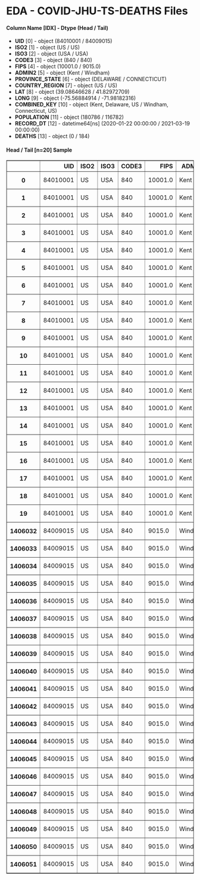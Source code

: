 # EDA - COVID-JHU-TS-DEATHS Files 

#### Column Name [IDX] -  Dtype (Head / Tail) 
- **UID** [0] - object (84010001 / 84009015) 
- **ISO2** [1] - object (US / US) 
- **ISO3** [2] - object (USA / USA) 
- **CODE3** [3] - object (840 / 840) 
- **FIPS** [4] - object (10001.0 / 9015.0) 
- **ADMIN2** [5] - object (Kent / Windham) 
- **PROVINCE_STATE** [6] - object (DELAWARE / CONNECTICUT) 
- **COUNTRY_REGION** [7] - object (US / US) 
- **LAT** [8] - object (39.08646628 / 41.82972709) 
- **LONG** [9] - object (-75.56884914 / -71.98182316) 
- **COMBINED_KEY** [10] - object (Kent, Delaware, US / Windham, Connecticut, US) 
- **POPULATION** [11] - object (180786 / 116782) 
- **RECORD_DT** [12] - datetime64[ns] (2020-01-22 00:00:00 / 2021-03-19 00:00:00) 
- **DEATHS** [13] - object (0 / 184) 



#### Head / Tail [n=20] Sample 

<table border="1" class="dataframe">
  <thead>
    <tr style="text-align: right;">
      <th></th>
      <th>UID</th>
      <th>ISO2</th>
      <th>ISO3</th>
      <th>CODE3</th>
      <th>FIPS</th>
      <th>ADMIN2</th>
      <th>PROVINCE_STATE</th>
      <th>COUNTRY_REGION</th>
      <th>LAT</th>
      <th>LONG</th>
      <th>COMBINED_KEY</th>
      <th>POPULATION</th>
      <th>RECORD_DT</th>
      <th>DEATHS</th>
    </tr>
  </thead>
  <tbody>
    <tr>
      <th>0</th>
      <td>84010001</td>
      <td>US</td>
      <td>USA</td>
      <td>840</td>
      <td>10001.0</td>
      <td>Kent</td>
      <td>DELAWARE</td>
      <td>US</td>
      <td>39.08646628</td>
      <td>-75.56884914</td>
      <td>Kent, Delaware, US</td>
      <td>180786</td>
      <td>2020-01-22</td>
      <td>0</td>
    </tr>
    <tr>
      <th>1</th>
      <td>84010001</td>
      <td>US</td>
      <td>USA</td>
      <td>840</td>
      <td>10001.0</td>
      <td>Kent</td>
      <td>DELAWARE</td>
      <td>US</td>
      <td>39.08646628</td>
      <td>-75.56884914</td>
      <td>Kent, Delaware, US</td>
      <td>180786</td>
      <td>2020-01-23</td>
      <td>0</td>
    </tr>
    <tr>
      <th>2</th>
      <td>84010001</td>
      <td>US</td>
      <td>USA</td>
      <td>840</td>
      <td>10001.0</td>
      <td>Kent</td>
      <td>DELAWARE</td>
      <td>US</td>
      <td>39.08646628</td>
      <td>-75.56884914</td>
      <td>Kent, Delaware, US</td>
      <td>180786</td>
      <td>2020-01-24</td>
      <td>0</td>
    </tr>
    <tr>
      <th>3</th>
      <td>84010001</td>
      <td>US</td>
      <td>USA</td>
      <td>840</td>
      <td>10001.0</td>
      <td>Kent</td>
      <td>DELAWARE</td>
      <td>US</td>
      <td>39.08646628</td>
      <td>-75.56884914</td>
      <td>Kent, Delaware, US</td>
      <td>180786</td>
      <td>2020-01-25</td>
      <td>0</td>
    </tr>
    <tr>
      <th>4</th>
      <td>84010001</td>
      <td>US</td>
      <td>USA</td>
      <td>840</td>
      <td>10001.0</td>
      <td>Kent</td>
      <td>DELAWARE</td>
      <td>US</td>
      <td>39.08646628</td>
      <td>-75.56884914</td>
      <td>Kent, Delaware, US</td>
      <td>180786</td>
      <td>2020-01-26</td>
      <td>0</td>
    </tr>
    <tr>
      <th>5</th>
      <td>84010001</td>
      <td>US</td>
      <td>USA</td>
      <td>840</td>
      <td>10001.0</td>
      <td>Kent</td>
      <td>DELAWARE</td>
      <td>US</td>
      <td>39.08646628</td>
      <td>-75.56884914</td>
      <td>Kent, Delaware, US</td>
      <td>180786</td>
      <td>2020-01-27</td>
      <td>0</td>
    </tr>
    <tr>
      <th>6</th>
      <td>84010001</td>
      <td>US</td>
      <td>USA</td>
      <td>840</td>
      <td>10001.0</td>
      <td>Kent</td>
      <td>DELAWARE</td>
      <td>US</td>
      <td>39.08646628</td>
      <td>-75.56884914</td>
      <td>Kent, Delaware, US</td>
      <td>180786</td>
      <td>2020-01-28</td>
      <td>0</td>
    </tr>
    <tr>
      <th>7</th>
      <td>84010001</td>
      <td>US</td>
      <td>USA</td>
      <td>840</td>
      <td>10001.0</td>
      <td>Kent</td>
      <td>DELAWARE</td>
      <td>US</td>
      <td>39.08646628</td>
      <td>-75.56884914</td>
      <td>Kent, Delaware, US</td>
      <td>180786</td>
      <td>2020-01-29</td>
      <td>0</td>
    </tr>
    <tr>
      <th>8</th>
      <td>84010001</td>
      <td>US</td>
      <td>USA</td>
      <td>840</td>
      <td>10001.0</td>
      <td>Kent</td>
      <td>DELAWARE</td>
      <td>US</td>
      <td>39.08646628</td>
      <td>-75.56884914</td>
      <td>Kent, Delaware, US</td>
      <td>180786</td>
      <td>2020-01-30</td>
      <td>0</td>
    </tr>
    <tr>
      <th>9</th>
      <td>84010001</td>
      <td>US</td>
      <td>USA</td>
      <td>840</td>
      <td>10001.0</td>
      <td>Kent</td>
      <td>DELAWARE</td>
      <td>US</td>
      <td>39.08646628</td>
      <td>-75.56884914</td>
      <td>Kent, Delaware, US</td>
      <td>180786</td>
      <td>2020-01-31</td>
      <td>0</td>
    </tr>
    <tr>
      <th>10</th>
      <td>84010001</td>
      <td>US</td>
      <td>USA</td>
      <td>840</td>
      <td>10001.0</td>
      <td>Kent</td>
      <td>DELAWARE</td>
      <td>US</td>
      <td>39.08646628</td>
      <td>-75.56884914</td>
      <td>Kent, Delaware, US</td>
      <td>180786</td>
      <td>2020-02-01</td>
      <td>0</td>
    </tr>
    <tr>
      <th>11</th>
      <td>84010001</td>
      <td>US</td>
      <td>USA</td>
      <td>840</td>
      <td>10001.0</td>
      <td>Kent</td>
      <td>DELAWARE</td>
      <td>US</td>
      <td>39.08646628</td>
      <td>-75.56884914</td>
      <td>Kent, Delaware, US</td>
      <td>180786</td>
      <td>2020-02-02</td>
      <td>0</td>
    </tr>
    <tr>
      <th>12</th>
      <td>84010001</td>
      <td>US</td>
      <td>USA</td>
      <td>840</td>
      <td>10001.0</td>
      <td>Kent</td>
      <td>DELAWARE</td>
      <td>US</td>
      <td>39.08646628</td>
      <td>-75.56884914</td>
      <td>Kent, Delaware, US</td>
      <td>180786</td>
      <td>2020-02-03</td>
      <td>0</td>
    </tr>
    <tr>
      <th>13</th>
      <td>84010001</td>
      <td>US</td>
      <td>USA</td>
      <td>840</td>
      <td>10001.0</td>
      <td>Kent</td>
      <td>DELAWARE</td>
      <td>US</td>
      <td>39.08646628</td>
      <td>-75.56884914</td>
      <td>Kent, Delaware, US</td>
      <td>180786</td>
      <td>2020-02-04</td>
      <td>0</td>
    </tr>
    <tr>
      <th>14</th>
      <td>84010001</td>
      <td>US</td>
      <td>USA</td>
      <td>840</td>
      <td>10001.0</td>
      <td>Kent</td>
      <td>DELAWARE</td>
      <td>US</td>
      <td>39.08646628</td>
      <td>-75.56884914</td>
      <td>Kent, Delaware, US</td>
      <td>180786</td>
      <td>2020-02-05</td>
      <td>0</td>
    </tr>
    <tr>
      <th>15</th>
      <td>84010001</td>
      <td>US</td>
      <td>USA</td>
      <td>840</td>
      <td>10001.0</td>
      <td>Kent</td>
      <td>DELAWARE</td>
      <td>US</td>
      <td>39.08646628</td>
      <td>-75.56884914</td>
      <td>Kent, Delaware, US</td>
      <td>180786</td>
      <td>2020-02-06</td>
      <td>0</td>
    </tr>
    <tr>
      <th>16</th>
      <td>84010001</td>
      <td>US</td>
      <td>USA</td>
      <td>840</td>
      <td>10001.0</td>
      <td>Kent</td>
      <td>DELAWARE</td>
      <td>US</td>
      <td>39.08646628</td>
      <td>-75.56884914</td>
      <td>Kent, Delaware, US</td>
      <td>180786</td>
      <td>2020-02-07</td>
      <td>0</td>
    </tr>
    <tr>
      <th>17</th>
      <td>84010001</td>
      <td>US</td>
      <td>USA</td>
      <td>840</td>
      <td>10001.0</td>
      <td>Kent</td>
      <td>DELAWARE</td>
      <td>US</td>
      <td>39.08646628</td>
      <td>-75.56884914</td>
      <td>Kent, Delaware, US</td>
      <td>180786</td>
      <td>2020-02-08</td>
      <td>0</td>
    </tr>
    <tr>
      <th>18</th>
      <td>84010001</td>
      <td>US</td>
      <td>USA</td>
      <td>840</td>
      <td>10001.0</td>
      <td>Kent</td>
      <td>DELAWARE</td>
      <td>US</td>
      <td>39.08646628</td>
      <td>-75.56884914</td>
      <td>Kent, Delaware, US</td>
      <td>180786</td>
      <td>2020-02-09</td>
      <td>0</td>
    </tr>
    <tr>
      <th>19</th>
      <td>84010001</td>
      <td>US</td>
      <td>USA</td>
      <td>840</td>
      <td>10001.0</td>
      <td>Kent</td>
      <td>DELAWARE</td>
      <td>US</td>
      <td>39.08646628</td>
      <td>-75.56884914</td>
      <td>Kent, Delaware, US</td>
      <td>180786</td>
      <td>2020-02-10</td>
      <td>0</td>
    </tr>
    <tr>
      <th>1406032</th>
      <td>84009015</td>
      <td>US</td>
      <td>USA</td>
      <td>840</td>
      <td>9015.0</td>
      <td>Windham</td>
      <td>CONNECTICUT</td>
      <td>US</td>
      <td>41.82972709</td>
      <td>-71.98182316</td>
      <td>Windham, Connecticut, US</td>
      <td>116782</td>
      <td>2021-02-28</td>
      <td>179</td>
    </tr>
    <tr>
      <th>1406033</th>
      <td>84009015</td>
      <td>US</td>
      <td>USA</td>
      <td>840</td>
      <td>9015.0</td>
      <td>Windham</td>
      <td>CONNECTICUT</td>
      <td>US</td>
      <td>41.82972709</td>
      <td>-71.98182316</td>
      <td>Windham, Connecticut, US</td>
      <td>116782</td>
      <td>2021-03-01</td>
      <td>180</td>
    </tr>
    <tr>
      <th>1406034</th>
      <td>84009015</td>
      <td>US</td>
      <td>USA</td>
      <td>840</td>
      <td>9015.0</td>
      <td>Windham</td>
      <td>CONNECTICUT</td>
      <td>US</td>
      <td>41.82972709</td>
      <td>-71.98182316</td>
      <td>Windham, Connecticut, US</td>
      <td>116782</td>
      <td>2021-03-02</td>
      <td>180</td>
    </tr>
    <tr>
      <th>1406035</th>
      <td>84009015</td>
      <td>US</td>
      <td>USA</td>
      <td>840</td>
      <td>9015.0</td>
      <td>Windham</td>
      <td>CONNECTICUT</td>
      <td>US</td>
      <td>41.82972709</td>
      <td>-71.98182316</td>
      <td>Windham, Connecticut, US</td>
      <td>116782</td>
      <td>2021-03-03</td>
      <td>181</td>
    </tr>
    <tr>
      <th>1406036</th>
      <td>84009015</td>
      <td>US</td>
      <td>USA</td>
      <td>840</td>
      <td>9015.0</td>
      <td>Windham</td>
      <td>CONNECTICUT</td>
      <td>US</td>
      <td>41.82972709</td>
      <td>-71.98182316</td>
      <td>Windham, Connecticut, US</td>
      <td>116782</td>
      <td>2021-03-04</td>
      <td>181</td>
    </tr>
    <tr>
      <th>1406037</th>
      <td>84009015</td>
      <td>US</td>
      <td>USA</td>
      <td>840</td>
      <td>9015.0</td>
      <td>Windham</td>
      <td>CONNECTICUT</td>
      <td>US</td>
      <td>41.82972709</td>
      <td>-71.98182316</td>
      <td>Windham, Connecticut, US</td>
      <td>116782</td>
      <td>2021-03-05</td>
      <td>182</td>
    </tr>
    <tr>
      <th>1406038</th>
      <td>84009015</td>
      <td>US</td>
      <td>USA</td>
      <td>840</td>
      <td>9015.0</td>
      <td>Windham</td>
      <td>CONNECTICUT</td>
      <td>US</td>
      <td>41.82972709</td>
      <td>-71.98182316</td>
      <td>Windham, Connecticut, US</td>
      <td>116782</td>
      <td>2021-03-06</td>
      <td>182</td>
    </tr>
    <tr>
      <th>1406039</th>
      <td>84009015</td>
      <td>US</td>
      <td>USA</td>
      <td>840</td>
      <td>9015.0</td>
      <td>Windham</td>
      <td>CONNECTICUT</td>
      <td>US</td>
      <td>41.82972709</td>
      <td>-71.98182316</td>
      <td>Windham, Connecticut, US</td>
      <td>116782</td>
      <td>2021-03-07</td>
      <td>182</td>
    </tr>
    <tr>
      <th>1406040</th>
      <td>84009015</td>
      <td>US</td>
      <td>USA</td>
      <td>840</td>
      <td>9015.0</td>
      <td>Windham</td>
      <td>CONNECTICUT</td>
      <td>US</td>
      <td>41.82972709</td>
      <td>-71.98182316</td>
      <td>Windham, Connecticut, US</td>
      <td>116782</td>
      <td>2021-03-08</td>
      <td>182</td>
    </tr>
    <tr>
      <th>1406041</th>
      <td>84009015</td>
      <td>US</td>
      <td>USA</td>
      <td>840</td>
      <td>9015.0</td>
      <td>Windham</td>
      <td>CONNECTICUT</td>
      <td>US</td>
      <td>41.82972709</td>
      <td>-71.98182316</td>
      <td>Windham, Connecticut, US</td>
      <td>116782</td>
      <td>2021-03-09</td>
      <td>182</td>
    </tr>
    <tr>
      <th>1406042</th>
      <td>84009015</td>
      <td>US</td>
      <td>USA</td>
      <td>840</td>
      <td>9015.0</td>
      <td>Windham</td>
      <td>CONNECTICUT</td>
      <td>US</td>
      <td>41.82972709</td>
      <td>-71.98182316</td>
      <td>Windham, Connecticut, US</td>
      <td>116782</td>
      <td>2021-03-10</td>
      <td>182</td>
    </tr>
    <tr>
      <th>1406043</th>
      <td>84009015</td>
      <td>US</td>
      <td>USA</td>
      <td>840</td>
      <td>9015.0</td>
      <td>Windham</td>
      <td>CONNECTICUT</td>
      <td>US</td>
      <td>41.82972709</td>
      <td>-71.98182316</td>
      <td>Windham, Connecticut, US</td>
      <td>116782</td>
      <td>2021-03-11</td>
      <td>182</td>
    </tr>
    <tr>
      <th>1406044</th>
      <td>84009015</td>
      <td>US</td>
      <td>USA</td>
      <td>840</td>
      <td>9015.0</td>
      <td>Windham</td>
      <td>CONNECTICUT</td>
      <td>US</td>
      <td>41.82972709</td>
      <td>-71.98182316</td>
      <td>Windham, Connecticut, US</td>
      <td>116782</td>
      <td>2021-03-12</td>
      <td>182</td>
    </tr>
    <tr>
      <th>1406045</th>
      <td>84009015</td>
      <td>US</td>
      <td>USA</td>
      <td>840</td>
      <td>9015.0</td>
      <td>Windham</td>
      <td>CONNECTICUT</td>
      <td>US</td>
      <td>41.82972709</td>
      <td>-71.98182316</td>
      <td>Windham, Connecticut, US</td>
      <td>116782</td>
      <td>2021-03-13</td>
      <td>182</td>
    </tr>
    <tr>
      <th>1406046</th>
      <td>84009015</td>
      <td>US</td>
      <td>USA</td>
      <td>840</td>
      <td>9015.0</td>
      <td>Windham</td>
      <td>CONNECTICUT</td>
      <td>US</td>
      <td>41.82972709</td>
      <td>-71.98182316</td>
      <td>Windham, Connecticut, US</td>
      <td>116782</td>
      <td>2021-03-14</td>
      <td>182</td>
    </tr>
    <tr>
      <th>1406047</th>
      <td>84009015</td>
      <td>US</td>
      <td>USA</td>
      <td>840</td>
      <td>9015.0</td>
      <td>Windham</td>
      <td>CONNECTICUT</td>
      <td>US</td>
      <td>41.82972709</td>
      <td>-71.98182316</td>
      <td>Windham, Connecticut, US</td>
      <td>116782</td>
      <td>2021-03-15</td>
      <td>182</td>
    </tr>
    <tr>
      <th>1406048</th>
      <td>84009015</td>
      <td>US</td>
      <td>USA</td>
      <td>840</td>
      <td>9015.0</td>
      <td>Windham</td>
      <td>CONNECTICUT</td>
      <td>US</td>
      <td>41.82972709</td>
      <td>-71.98182316</td>
      <td>Windham, Connecticut, US</td>
      <td>116782</td>
      <td>2021-03-16</td>
      <td>182</td>
    </tr>
    <tr>
      <th>1406049</th>
      <td>84009015</td>
      <td>US</td>
      <td>USA</td>
      <td>840</td>
      <td>9015.0</td>
      <td>Windham</td>
      <td>CONNECTICUT</td>
      <td>US</td>
      <td>41.82972709</td>
      <td>-71.98182316</td>
      <td>Windham, Connecticut, US</td>
      <td>116782</td>
      <td>2021-03-17</td>
      <td>182</td>
    </tr>
    <tr>
      <th>1406050</th>
      <td>84009015</td>
      <td>US</td>
      <td>USA</td>
      <td>840</td>
      <td>9015.0</td>
      <td>Windham</td>
      <td>CONNECTICUT</td>
      <td>US</td>
      <td>41.82972709</td>
      <td>-71.98182316</td>
      <td>Windham, Connecticut, US</td>
      <td>116782</td>
      <td>2021-03-18</td>
      <td>184</td>
    </tr>
    <tr>
      <th>1406051</th>
      <td>84009015</td>
      <td>US</td>
      <td>USA</td>
      <td>840</td>
      <td>9015.0</td>
      <td>Windham</td>
      <td>CONNECTICUT</td>
      <td>US</td>
      <td>41.82972709</td>
      <td>-71.98182316</td>
      <td>Windham, Connecticut, US</td>
      <td>116782</td>
      <td>2021-03-19</td>
      <td>184</td>
    </tr>
  </tbody>
</table>